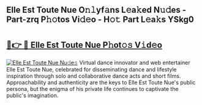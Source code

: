 ## Elle Est Toute Nue O𝚗𝚕yf𝚊ns L𝚎a𝚔ed N𝚞𝚍es - Part-zrq P𝚑𝚘tos Vi𝚍𝚎o - H𝚘𝚝 Part L𝚎a𝚔s YSkg0

# <h2><a href="http://kfc8kyn.oniu.top/?m=Elle+Est+Toute+Nue">🔗👉 🔴 Elle Est Toute Nue P𝚑ot𝚘𝚜 V𝚒d𝚎o</a></h2>

[![Elle Est Toute Nue Nu𝚍e𝚜](https://i.imgur.com/0qMVB7G.gif)](http://kfc8kyn.oniu.top/?m=Elle+Est+Toute+Nue)
Virtual dance innovator and web entertainer Elle Est Toute Nue, celebrated for disseminating dance and lifestyle inspiration through solo and collaborative dance acts and short films. Approachability and authenticity are the keys to Elle Est Toute Nue's public persona, but the enigma of his private life continues to captivate the public's imagination.  
